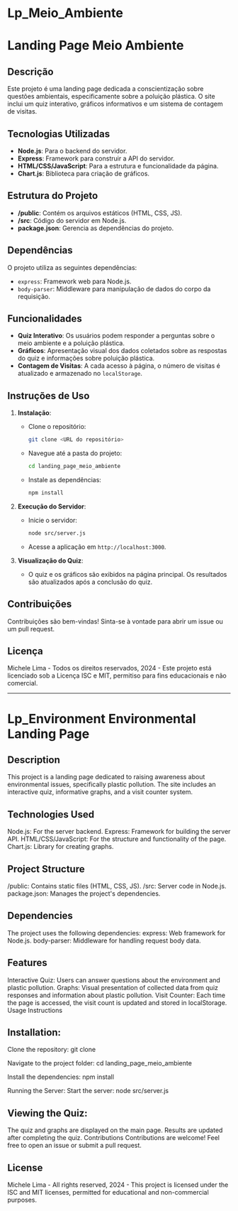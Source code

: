 # Lp_Meio_Ambiente


# Landing Page Meio Ambiente

## Descrição

Este projeto é uma landing page dedicada a conscientização sobre questões ambientais, especificamente sobre a poluição plástica. O site inclui um quiz interativo, gráficos informativos e um sistema de contagem de visitas.

## Tecnologias Utilizadas

- **Node.js**: Para o backend do servidor.
- **Express**: Framework para construir a API do servidor.
- **HTML/CSS/JavaScript**: Para a estrutura e funcionalidade da página.
- **Chart.js**: Biblioteca para criação de gráficos.

## Estrutura do Projeto

- **/public**: Contém os arquivos estáticos (HTML, CSS, JS).
- **/src**: Código do servidor em Node.js.
- **package.json**: Gerencia as dependências do projeto.

## Dependências

O projeto utiliza as seguintes dependências:

- `express`: Framework web para Node.js.
- `body-parser`: Middleware para manipulação de dados do corpo da requisição.

## Funcionalidades

- **Quiz Interativo**: Os usuários podem responder a perguntas sobre o meio ambiente e a poluição plástica.
- **Gráficos**: Apresentação visual dos dados coletados sobre as respostas do quiz e informações sobre poluição plástica.
- **Contagem de Visitas**: A cada acesso à página, o número de visitas é atualizado e armazenado no `localStorage`.

## Instruções de Uso

1. **Instalação**:
   - Clone o repositório: 
     ```bash
     git clone <URL do repositório>
     ```
   - Navegue até a pasta do projeto:
     ```bash
     cd landing_page_meio_ambiente
     ```
   - Instale as dependências:
     ```bash
     npm install
     ```

2. **Execução do Servidor**:
   - Inicie o servidor:
     ```bash
     node src/server.js
     ```
   - Acesse a aplicação em `http://localhost:3000`.

3. **Visualização do Quiz**:
   - O quiz e os gráficos são exibidos na página principal. Os resultados são atualizados após a conclusão do quiz.

## Contribuições

Contribuições são bem-vindas! Sinta-se à vontade para abrir um issue ou um pull request.

## Licença

Michele Lima - Todos os direitos reservados, 2024 - Este projeto está licenciado sob a Licença ISC e MIT, permitiso para fins educacionais e não comercial.


-----------------------------------------------------------------------------------------------------------------------------------------------------------

# Lp_Environment Environmental Landing Page



## Description
This project is a landing page dedicated to raising awareness about environmental issues, specifically plastic pollution. The site includes an interactive quiz, informative graphs, and a visit counter system.

  
## Technologies Used

Node.js: For the server backend.
Express: Framework for building the server API.
HTML/CSS/JavaScript: For the structure and functionality of the page.
Chart.js: Library for creating graphs.


## Project Structure

/public: Contains static files (HTML, CSS, JS).
/src: Server code in Node.js.
package.json: Manages the project's dependencies.


## Dependencies

The project uses the following dependencies:
express: Web framework for Node.js.
body-parser: Middleware for handling request body data.


## Features

Interactive Quiz: Users can answer questions about the environment and plastic pollution.
Graphs: Visual presentation of collected data from quiz responses and information about plastic pollution.
Visit Counter: Each time the page is accessed, the visit count is updated and stored in localStorage.
Usage Instructions


## Installation:

Clone the repository:
git clone <repository URL>

Navigate to the project folder:
cd landing_page_meio_ambiente

Install the dependencies:
npm install

Running the Server:
Start the server:
node src/server.js


## Viewing the Quiz:

The quiz and graphs are displayed on the main page. Results are updated after completing the quiz.
Contributions
Contributions are welcome! Feel free to open an issue or submit a pull request.


## License
Michele Lima - All rights reserved, 2024 - This project is licensed under the ISC and MIT licenses, permitted for educational and non-commercial purposes.
